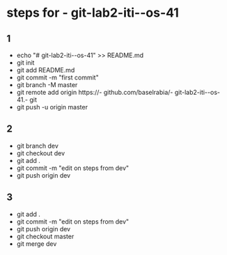 # steps for - git-lab2-iti--os-41

## 1
- echo "# git-lab2-iti--os-41" >> README.md
- git init
- git add README.md
- git commit -m "first commit"
- git branch -M master
- git remote add origin https://- github.com/baselrabia/- git-lab2-iti--os-41.- git
- git push -u origin master


## 2


- git branch dev 
- git checkout dev
- git add .
- git commit -m "edit on steps from dev"
- git push origin dev


## 3
- git add .
- git commit -m "edit on steps from dev"
- git push origin dev
- git checkout master 
- git merge dev 